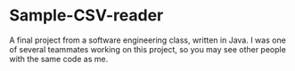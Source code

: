 # Sample-CSV-reader
A final project from a software engineering class, written in Java. I was one of several teammates working on this project, so you may see other people with the same code as me.
